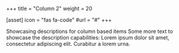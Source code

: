 +++
title = "Column 2"
weight = 20

[asset]
  icon = "fas fa-code"
  #url = "#"
+++

Showcasing descriptions for column based items
Some more text to showcase the description capabilities:
Lorem ipsum dolor sit amet, consectetur adipiscing elit.
Curabitur a lorem urna.
